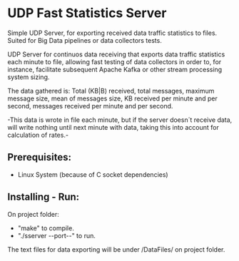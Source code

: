 # UDP Fast Statistics Server
Simple UDP Server, for exporting received data traffic statistics to files. Suited for Big Data pipelines or data collectors tests. 

UDP Server for continuos data receiving that exports data traffic statistics each minute to file, allowing fast testing of data
collectors in order to, for instance, facilitate subsequent Apache Kafka or other stream processing system sizing.

The data gathered is: Total (KB|B) received, total messages, maximum message size, mean of messages size, KB received
per minute and per second, messages received per minute and per second.

-This data is wrote in file each minute, but if the server doesn´t receive data, will write nothing until next minute with data, 
taking this into account for calculation of rates.-

## Prerequisites:
- Linux System (because of C socket dependencies)

## Installing - Run:
On project folder:
- "make" to compile.
- "./sserver --port--" to run.

The text files for data exporting will be under /DataFiles/ on project folder.
